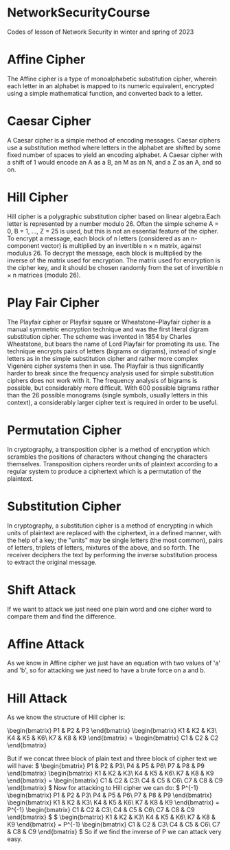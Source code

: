 # NetworkSecurityCourse
Codes of lesson of Network Security in winter and spring of 2023 

# Affine Cipher
The Affine cipher is a type of monoalphabetic substitution cipher, wherein each letter in an alphabet is mapped to its numeric equivalent, encrypted using a simple mathematical function, and converted back to a letter.

# Caesar Cipher
A Caesar cipher is a simple method of encoding messages. Caesar ciphers use a substitution method where letters in the alphabet are shifted by some fixed number of spaces to yield an encoding alphabet. A Caesar cipher with a shift of 1 would encode an A as a B, an M as an N, and a Z as an A, and so on.

# Hill Cipher
Hill cipher is a polygraphic substitution cipher based on linear algebra.Each letter is represented by a number modulo 26. Often the simple scheme A = 0, B = 1, …, Z = 25 is used, but this is not an essential feature of the cipher. To encrypt a message, each block of n letters (considered as an n-component vector) is multiplied by an invertible n × n matrix, against modulus 26. To decrypt the message, each block is multiplied by the inverse of the matrix used for encryption.
The matrix used for encryption is the cipher key, and it should be chosen randomly from the set of invertible n × n matrices (modulo 26).

# Play Fair Cipher
The Playfair cipher or Playfair square or Wheatstone–Playfair cipher is a manual symmetric encryption technique and was the first literal digram substitution cipher. The scheme was invented in 1854 by Charles Wheatstone, but bears the name of Lord Playfair for promoting its use.
The technique encrypts pairs of letters (bigrams or digrams), instead of single letters as in the simple substitution cipher and rather more complex Vigenère cipher systems then in use. The Playfair is thus significantly harder to break since the frequency analysis used for simple substitution ciphers does not work with it. The frequency analysis of bigrams is possible, but considerably more difficult. With 600 possible bigrams rather than the 26 possible monograms (single symbols, usually letters in this context), a considerably larger cipher text is required in order to be useful.

# Permutation Cipher
In cryptography, a transposition cipher is a method of encryption which scrambles the positions of characters without changing the characters themselves. Transposition ciphers reorder units of plaintext according to a regular system to produce a ciphertext which is a permutation of the plaintext.

# Substitution Cipher
In cryptography, a substitution cipher is a method of encrypting in which units of plaintext are replaced with the ciphertext, in a defined manner, with the help of a key; the "units" may be single letters (the most common), pairs of letters, triplets of letters, mixtures of the above, and so forth. The receiver deciphers the text by performing the inverse substitution process to extract the original message. 

# Shift Attack
If we want to attack we just need one plain word and one cipher word to compare them and find the difference.

# Affine Attack
As we know in Affine cipher we just have an equation with two values of 'a' and 'b', so for attacking we just need to have a brute force on a and b.

# Hill Attack
As we know the structure of Hill cipher is:

 \begin{bmatrix} P1 & P2 & P3 \end{bmatrix} \begin{bmatrix} K1 & K2 & K3\\ K4 & K5 & K6\\ K7 & K8 & K9 \end{bmatrix} = \begin{bmatrix} C1 & C2 & C2 \end{bmatrix} 
 
But if we concat three block of plain text and three block of cipher text we will have:
$ \begin{bmatrix} P1 & P2 & P3\\ P4 & P5 & P6\\ P7 & P8 & P9 \end{bmatrix} \begin{bmatrix} K1 & K2 & K3\\ K4 & K5 & K6\\ K7 & K8 & K9 \end{bmatrix} = \begin{bmatrix} C1 & C2 & C3\\ C4 & C5 & C6\\ C7 & C8 & C9 \end{bmatrix} $
Now for attacking to Hill cipher we can do:
$ P^{-1} \begin{bmatrix} P1 & P2 & P3\\ P4 & P5 & P6\\ P7 & P8 & P9 \end{bmatrix} \begin{bmatrix} K1 & K2 & K3\\ K4 & K5 & K6\\ K7 & K8 & K9 \end{bmatrix} = P^{-1} \begin{bmatrix} C1 & C2 & C3\\ C4 & C5 & C6\\ C7 & C8 & C9 \end{bmatrix} $
$ \begin{bmatrix} K1 & K2 & K3\\ K4 & K5 & K6\\ K7 & K8 & K9 \end{bmatrix} = P^{-1} \begin{bmatrix} C1 & C2 & C3\\ C4 & C5 & C6\\ C7 & C8 & C9 \end{bmatrix} $
So if we find the inverse of P we can attack very easy.
